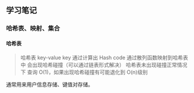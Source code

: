 ## 学习笔记

### 哈希表、映射、集合

#### 哈希表

> 哈希表 key-value key 通过计算出 Hash code 通过散列函数映射到哈希表中 会出现哈希碰撞（可以通过链表形式解决）
> 哈希表未出现碰撞正常情况下 查询 O(1)，如果出现哈希碰撞有可能退化到 O(n)级别

通常用来用户信息存储、键值对存储。
